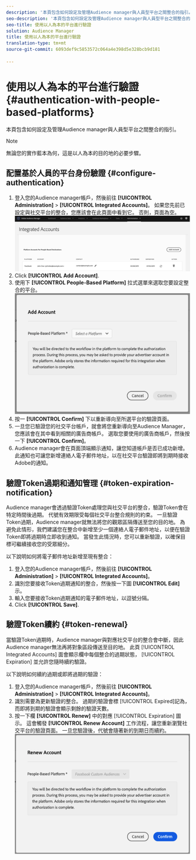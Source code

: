 ```yaml
---
description: '本頁包含如何設定及管理Audience manager與人員型平台之間整合的指引。 '
seo-description: '本頁包含如何設定及管理Audience manager與人員型平台之間整合的指引。 '
seo-title: 使用以人為本的平台進行驗證
solution: Audience Manager
title: 使用以人為本的平台進行驗證
translation-type: tm+mt
source-git-commit: 6093def9c5853572c064a4e398d5e328bcb9d181

---
```



# 使用以人為本的平台進行驗證 {#authentication-with-people-based-platforms}

本頁包含如何設定及管理Audience manager與人員型平台之間整合的指引。

>[!NOTE]
>無論您的實作藍本為何，這是以人為本的目的地的必要步驟。

## 配置基於人員的平台身份驗證 {#configure-authentication}

1. 登入您的Audience manager帳戶，然後前往 **[!UICONTROL Administration]** &gt; **[!UICONTROL Integrated Accounts]**。 如果您先前已設定與社交平台的整合，您應該會在此頁面中看到它。 否則，頁面為空。
   ![以人為本的整合](assets/pbd-config.png)
1. Click **[!UICONTROL Add Account]**.
1. 使用下 **[!UICONTROL People-Based Platform]** 拉式選單來選取您要設定整合的平台。
   ![以人為本的平台](assets/pbd-add.png)
1. 按一 **[!UICONTROL Confirm]** 下以重新導向至所選平台的驗證頁面。
1. 一旦您已驗證您的社交平台帳戶，就會將您重新導向至Audience Manager，您應該會在其中看到相關的廣告商帳戶。 選取您要使用的廣告商帳戶，然後按一下 **[!UICONTROL Confirm]**。
1. Audience manager會在頁面頂端顯示通知，讓您知道帳戶是否已成功新增。 此通知也可讓您新增連絡人電子郵件地址，以在社交平台驗證即將到期時接收Adobe的通知。

## 驗證Token過期和通知管理 {#token-expiration-notification}

Audience manager會透過驗證Token處理您與社交平台的整合，驗證Token會在特定時間後過期。 代號有效期限受每個社交平台整合規則的約束。 一旦驗證Token過期，Audience manager就無法將您的觀眾區隔傳送至您的目的地。 為避免此情形，我們建議您在整合中新增至少一個連絡人電子郵件地址，以便在驗證Token即將過期時立即收到通知。 當發生此情況時，您可以重新驗證，以確保目標可繼續接收您的受眾細分。

以下說明如何將電子郵件地址新增至現有整合：

1. 登入您的Audience manager帳戶，然後前往 **[!UICONTROL Administration]** &gt; **[!UICONTROL Integrated Accounts]**。
1. 識別您要接收Token過期通知的整合，然後按一下圖 **[!UICONTROL Edit]** 示。
1. 輸入您要接收Token過期通知的電子郵件地址，以逗號分隔。
1. Click **[!UICONTROL Save]**.

## 驗證Token續約 {#token-renewal}

當驗證Token過期時，Audience manager與對應社交平台的整合會中斷，因此Audience manager無法再將對象區段傳送至目的地。 此頁 [!UICONTROL Integrated Accounts] 面會顯示欄中每個整合的過期狀態， [!UICONTROL Expiration] 並允許您隨時續約驗證。

以下說明如何續約過期或即將過期的驗證：
1. 登入您的Audience manager帳戶，然後前往 **[!UICONTROL Administration]** &gt; **[!UICONTROL Integrated Accounts]**。
1. 識別需要為更新驗證的整合。 過期的驗證會標 [!UICONTROL Expired]記為，而即將到期的驗證會顯示剩餘的驗證天數。
1. 按一下欄 **[!UICONTROL Renew]** 中的對應 [!UICONTROL Expiration] 圖示。 這會觸發 **[!UICONTROL Renew Account]** 工作流程，讓您重新瀏覽社交平台的驗證頁面。 一旦您驗證後，代號會隨著新的到期日而續約。
   ![pbd-續約](assets/pbd-renew.png)
